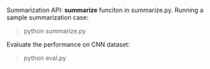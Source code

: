 
Summarization API: **summarize** funciton in summarize.py.
Running a sample summarization case:
> python summarize.py

Evaluate the performance on CNN dataset:
> python eval.py
